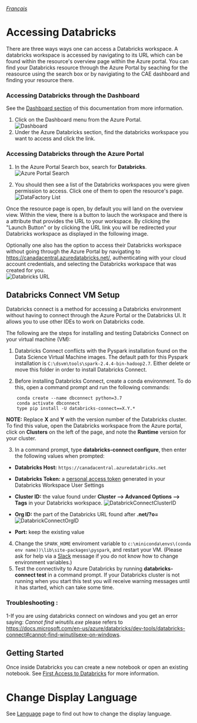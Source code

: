_[Français](../../fr/DataBricks)_

# Accessing Databricks
There are three ways ways one can access a Databricks workspace. A databricks workspace is accessed by navigating to its URL which can be found within the resource's overview page within the Azure portal. You can find your Databricks resource through the Azure Portal by seaching for the reasource using the search box or by navigiating to the CAE dashboard and finding your resource there. 

### Accessing Databricks through the Dashboard

See the [Dashboard section](Dashboards.md) of this documentation from more information.  
1. Click on the Dashboard menu from the Azure Portal.  
![Dashboard](images/DataFactoryDashboard.png)  
2. Under the Azure Databricks section, find the databricks workspace you want to access and click the link.

### Accessing Databricks through the Azure Portal

1. In the Azure Portal Search box, search for **Databricks**.  
![Azure Portal Search](images/DatabricksPortalSearch.png)  

2. You should then see a list of the Databricks workspaces you were given permission to access. Click one of them to open the resource's page.
![DataFactory List](images/DatabricksPortalList.png)

Once the resource page is open, by default you will land on the overview view. Within the view, there is a button to lauch the workspace and there is a attribute that provides the URL to your workspace. By clicking the "Launch Button" or by clicking the URL link you will be redirected your Databricks workspace as displayed in the following image.


Optionally one also has the option to access their Databricks workspace  without going through the Azure Portal by navigating to https://canadacentral.azuredatabricks.net/, authenticating with your cloud account credentials, and selecting the Databricks workspace that was created for you.  
![Databricks URL](images/DatabricksSelect.png)

## Databricks Connect VM Setup
Databricks connect is a method for accessing a Databricks environment without having to connect through the Azure Portal or the Databricks UI. It allows you to use other IDEs to work on Databricks code.

The following are the steps for installing and testing Databricks Connect on your virtual machine (VM):

1. Databricks Connect conflicts with the Pyspark installation found on the Data Science Virtual Machine images. The default path for this Pyspark installation is `C:\dsvm\tools\spark-2.4.4-bin-hadoop2.7`. Either delete or move this folder in order to install Databricks Connect.

2. Before installing Databricks Connect, create a conda environment. To do this, open a command prompt and run the following commands:
```
    conda create --name dbconnect python=3.7
    conda activate dbconnect
    type pip install -U databricks-connect==X.Y.*
```
**NOTE:** Replace **X** and **Y** with the version number of the Databricks cluster. To find this value, open the Databricks workspace from the Azure portal, click on **Clusters** on the left of the page, and note the **Runtime** version for your cluster.

3. In a command prompt, type **databricks-connect configure**, then enter the following values when prompted:

* **Databricks Host:** `https://canadacentral.azuredatabricks.net`

* **Databricks Token:** a [personal access token](https://docs.microsoft.com/en-us/azure/databricks/dev-tools/api/latest/authentication#--generate-a-personal-access-token) generated in your Databricks Workspace User Settings

* **Cluster ID:** the value found under **Cluster --> Advanced Options --> Tags** in your Databricks workspace.
![DatabrickConnectClusterID](images/DatabrickConnectClusterID.PNG)

* **Org ID:** the part of the Databricks URL found after **.net/?o=**
![DatabrickConnectOrgID](images/DatabrickConnectOrgID.PNG)

* **Port:** keep the existing value

4. Change the `SPARK_HOME` enviroment variable to `c:\miniconda\envs\(conda env name))\lib\site-packages\pyspark`, and restart your VM. (Please ask for help via a [Slack](https://cae-eac.slack.com) message if you do not know how to change environment variables.)
5. Test the connectivity to Azure Databricks by running **databricks-connect test** in a command prompt. If your Databricks cluster is not running when you start this test you will receive warning messages until it has started, which can take some time.
### Troubleshooting :
1-If you are using databricks connect on windows and you get an error saying: *Cannot find winutils.exe* please refers to https://docs.microsoft.com/en-us/azure/databricks/dev-tools/databricks-connect#cannot-find-winutilsexe-on-windows.

## Getting Started

Once inside Databricks you can create a new notebook or open an existing notebook. See [First Access to Databricks](https://docs.microsoft.com/en-us/azure/azure-databricks/quickstart-create-databricks-workspace-portal#run-a-spark-sql-job ) for more information.


# Change Display Language

See [Language](Language.md) page to find out how to change the display language.

